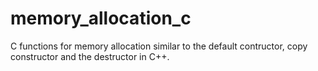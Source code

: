 # memory_allocation_c
C functions for memory allocation similar to the default contructor, copy constructor and the destructor in C++.  
